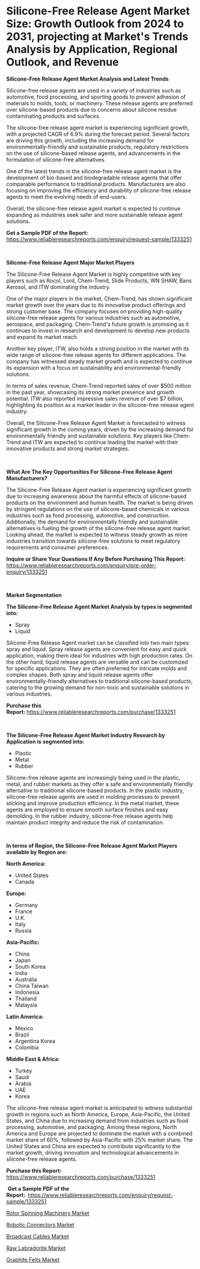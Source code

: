 <p><h1>Silicone-Free Release Agent Market Size: Growth Outlook from 2024 to 2031, projecting at Market's Trends Analysis by Application, Regional Outlook, and Revenue</h1></p><p><strong>Silicone-Free Release Agent Market Analysis and Latest Trends</strong></p>
<p><p>Silicone-free release agents are used in a variety of industries such as automotive, food processing, and sporting goods to prevent adhesion of materials to molds, tools, or machinery. These release agents are preferred over silicone-based products due to concerns about silicone residue contaminating products and surfaces.</p><p>The silicone-free release agent market is experiencing significant growth, with a projected CAGR of 6.9% during the forecast period. Several factors are driving this growth, including the increasing demand for environmentally-friendly and sustainable products, regulatory restrictions on the use of silicone-based release agents, and advancements in the formulation of silicone-free alternatives.</p><p>One of the latest trends in the silicone-free release agent market is the development of bio-based and biodegradable release agents that offer comparable performance to traditional products. Manufacturers are also focusing on improving the efficiency and durability of silicone-free release agents to meet the evolving needs of end-users.</p><p>Overall, the silicone-free release agent market is expected to continue expanding as industries seek safer and more sustainable release agent solutions.</p></p>
<p><strong>Get a Sample PDF of the Report:&nbsp;</strong> <a href="https://www.reliableresearchreports.com/enquiry/request-sample/1333251">https://www.reliableresearchreports.com/enquiry/request-sample/1333251</a></p>
<p>&nbsp;</p>
<p><strong>Silicone-Free Release Agent Major Market Players</strong></p>
<p><p>The Silicone-Free Release Agent Market is highly competitive with key players such as Rocol, Lord, Chem-Trend, Slide Products, WN SHAW, Bans Aerosol, and ITW dominating the industry.</p><p>One of the major players in the market, Chem-Trend, has shown significant market growth over the years due to its innovative product offerings and strong customer base. The company focuses on providing high-quality silicone-free release agents for various industries such as automotive, aerospace, and packaging. Chem-Trend's future growth is promising as it continues to invest in research and development to develop new products and expand its market reach.</p><p>Another key player, ITW, also holds a strong position in the market with its wide range of silicone-free release agents for different applications. The company has witnessed steady market growth and is expected to continue its expansion with a focus on sustainability and environmental-friendly solutions.</p><p>In terms of sales revenue, Chem-Trend reported sales of over $500 million in the past year, showcasing its strong market presence and growth potential. ITW also reported impressive sales revenue of over $7 billion, highlighting its position as a market leader in the silicone-free release agent industry.</p><p>Overall, the Silicone-Free Release Agent Market is forecasted to witness significant growth in the coming years, driven by the increasing demand for environmentally friendly and sustainable solutions. Key players like Chem-Trend and ITW are expected to continue leading the market with their innovative products and strong market strategies.</p></p>
<p>&nbsp;</p>
<p><strong>What Are The Key Opportunities For Silicone-Free Release Agent Manufacturers?</strong></p>
<p><p>The Silicone-Free Release Agent market is experiencing significant growth due to increasing awareness about the harmful effects of silicone-based products on the environment and human health. The market is being driven by stringent regulations on the use of silicone-based chemicals in various industries such as food processing, automotive, and construction. Additionally, the demand for environmentally friendly and sustainable alternatives is fueling the growth of the silicone-free release agent market. Looking ahead, the market is expected to witness steady growth as more industries transition towards silicone-free solutions to meet regulatory requirements and consumer preferences.</p></p>
<p><strong>Inquire or Share Your Questions If Any Before Purchasing This Report:</strong> <a href="https://www.reliableresearchreports.com/enquiry/pre-order-enquiry/1333251">https://www.reliableresearchreports.com/enquiry/pre-order-enquiry/1333251</a></p>
<p>&nbsp;</p>
<p><strong>Market Segmentation</strong></p>
<p><strong>The Silicone-Free Release Agent Market Analysis by types is segmented into:</strong></p>
<p><ul><li>Spray</li><li>Liquid</li></ul></p>
<p><p>Silicone-Free Release Agent market can be classified into two main types: spray and liquid. Spray release agents are convenient for easy and quick application, making them ideal for industries with high production rates. On the other hand, liquid release agents are versatile and can be customized for specific applications. They are often preferred for intricate molds and complex shapes. Both spray and liquid release agents offer environmentally-friendly alternatives to traditional silicone-based products, catering to the growing demand for non-toxic and sustainable solutions in various industries.</p></p>
<p><strong>Purchase this Report:&nbsp;</strong><a href="https://www.reliableresearchreports.com/purchase/1333251">https://www.reliableresearchreports.com/purchase/1333251</a></p>
<p>&nbsp;</p>
<p><strong>The Silicone-Free Release Agent Market Industry Research by Application is segmented into:</strong></p>
<p><ul><li>Plastic</li><li>Metal</li><li>Rubber</li></ul></p>
<p><p>Silicone-free release agents are increasingly being used in the plastic, metal, and rubber markets as they offer a safe and environmentally friendly alternative to traditional silicone-based products. In the plastic industry, silicone-free release agents are used in molding processes to prevent sticking and improve production efficiency. In the metal market, these agents are employed to ensure smooth surface finishes and easy demolding. In the rubber industry, silicone-free release agents help maintain product integrity and reduce the risk of contamination.</p></p>
<p>&nbsp;</p>
<p><strong>In terms of Region, the Silicone-Free Release Agent Market Players available by Region are:</strong></p>
<p>
    <p> <strong> North America: </strong>
        <ul>
            <li>United States</li>
            <li>Canada</li>
        </ul>
        </p> 
    <p> <strong> Europe: </strong>
        <ul>
            <li>Germany</li>
            <li>France</li>
            <li>U.K.</li>
            <li>Italy</li>
            <li>Russia</li>
        </ul>
        </p> 
    <p> <strong> Asia-Pacific: </strong>
        <ul>
            <li>China</li>
            <li>Japan</li>
            <li>South Korea</li>
            <li>India</li>
            <li>Australia</li>
            <li>China Taiwan</li>
            <li>Indonesia</li>
            <li>Thailand</li>
            <li>Malaysia</li>
        </ul>
        </p> 
    <p> <strong> Latin America: </strong>
        <ul>
            <li>Mexico</li>
            <li>Brazil</li>
            <li>Argentina Korea</li>
            <li>Colombia</li>
        </ul>
        </p> 
    <p> <strong> Middle East & Africa: </strong>
        <ul>
            <li>Turkey</li>
            <li>Saudi</li>
            <li>Arabia</li>
            <li>UAE</li>
            <li>Korea</li>
        </ul>
    </p>
    </p>
<p><p>The silicone-free release agent market is anticipated to witness substantial growth in regions such as North America, Europe, Asia-Pacific, the United States, and China due to increasing demand from industries such as food processing, automotive, and packaging. Among these regions, North America and Europe are projected to dominate the market with a combined market share of 60%, followed by Asia-Pacific with 25% market share. The United States and China are expected to contribute significantly to the market growth, driving innovation and technological advancements in silicone-free release agents.</p></p>
<p><strong>Purchase this Report: </strong><a href="https://www.reliableresearchreports.com/purchase/1333251">https://www.reliableresearchreports.com/purchase/1333251</a></p>
<p>&nbsp;<strong>Get a Sample PDF of the Report:&nbsp;&nbsp;</strong><a href="https://www.reliableresearchreports.com/enquiry/request-sample/1333251">https://www.reliableresearchreports.com/enquiry/request-sample/1333251</a></p>
<p><strong></strong></p>
<p><p><a href="https://github.com/PeterParrish5/Market-Research-Report-List-3/blob/main/rotor-spinning-machinery-market.md">Rotor Spinning Machinery Market</a></p><p><a href="https://medium.com/@anitabeatty1/robotic-connectors-market-trends-forecast-and-competitive-analysis-to-2031-14d44b494338">Robotic Connectors Market</a></p><p><a href="https://medium.com/@anitabeatty1/broadcast-cables-market-size-and-market-trends-complete-industry-overview-2024-to-2031-9680672510c5">Broadcast Cables Market</a></p><p><a href="https://medium.com/@anitabeatty1/raw-labradorite-market-insight-market-trends-growth-forecasted-from-2024-to-2031-9c55e43d9d19">Raw Labradorite Market</a></p><p><a href="https://github.com/laholand/Market-Research-Report-List-2/blob/main/graphite-felts-market.md">Graphite Felts Market</a></p></p>